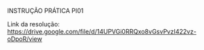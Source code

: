
INSTRUÇÃO PRÁTICA PI01

Link da resolução: https://drive.google.com/file/d/14UPVGi0RRQxo8vGsvPvzI422vz-oDpoR/view